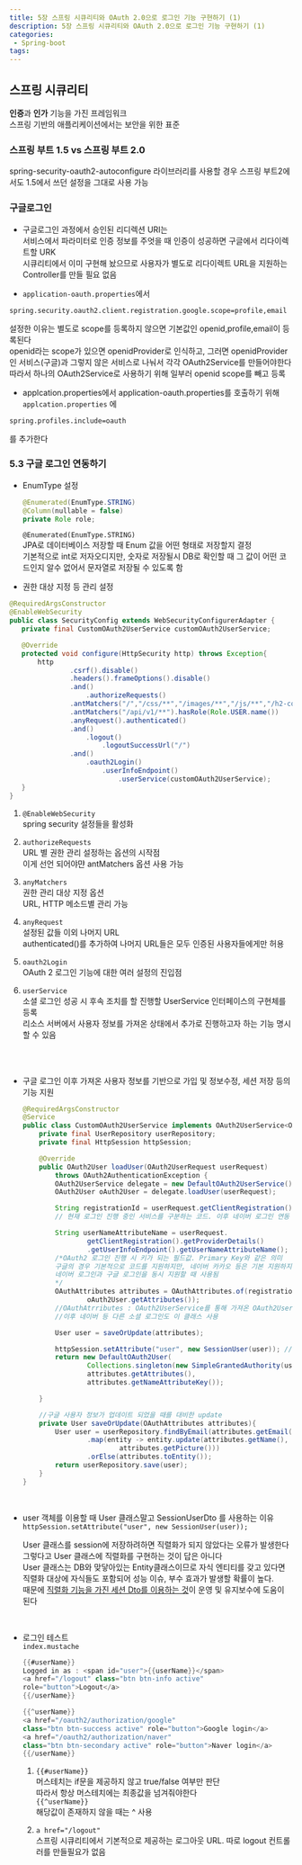 ```yaml
---
title: 5장 스프링 시큐리티와 OAuth 2.0으로 로그인 기능 구현하기 (1)
description: 5장 스프링 시큐리티와 OAuth 2.0으로 로그인 기능 구현하기 (1)
categories:
 - Spring-boot
tags:
---  
```

## 스프링 시큐리티  
**인증**과 **인가** 기능을 가진 프레임워크  
스프링 기반의 애플리케이션에서는 보안을 위한 표준  

### 스프링 부트 1.5 vs 스프링 부트 2.0  
spring-security-oauth2-autoconfigure 라이브러리를 사용할 경우 스프링 부트2에서도 1.5에서 쓰던 설정을 그대로 사용 가능  

### 구글로그인  
* 구글로그인 과정에서 승인된 리디렉션 URI는  
서비스에서 파라미터로 인증 정보를 주엇을 때 인증이 성공하면 구글에서 리다이렉트할 URK  
시큐리티에서 이미 구현해 놨으므로 사용자가 별도로 리다이렉트 URL을 지원하는 Controller를 만들 필요 없음  

* ```application-oauth.properties```에서    
```
spring.security.oauth2.client.registration.google.scope=profile,email
```   
설정한 이유는 별도로 scope를 등록하지 않으면 기본값인 openid,profile,email이 등록된다  
openid라는 scope가 있으면 openidProvider로 인식하고, 그러면 openidProvider인 서비스(구글)과 그렇지 않은 서비스로 나눠서 각각 OAuth2Service를 만들어야한다  
따라서 하나의 OAuth2Service로 사용하기 위해 일부러 openid scope를 빼고 등록  

* applcation.properties에서 application-oauth.properties를 호출하기 위해 ```applcation.properties``` 에  
```
spring.profiles.include=oauth
```  
를 추가한다  

### 5.3 구글 로그인 연동하기  
* EnumType 설정  

  ```java
  @Enumerated(EnumType.STRING)  
  @Column(nullable = false)  
  private Role role;
  ```
  ```@Enumerated(EnumType.STRING)```  
  JPA로 데이터베이스 저장할 때 Enum 값을 어떤 형태로 저장할지 결정  
  기본적으로 int로 저자오디지만, 숫자로 저장될시 DB로 확인할 때 그 값이 어떤 코드인지 알수 없어서 문자열로 저장될 수 있도록 함   


* 권한 대상 지정 등 관리 설정  
 ```java
@RequiredArgsConstructor
@EnableWebSecurity
public class SecurityConfig extends WebSecurityConfigurerAdapter {
    private final CustomOAuth2UserService customOAuth2UserService;

    @Override
    protected void configure(HttpSecurity http) throws Exception{
        http
                .csrf().disable()
                .headers().frameOptions().disable()
                .and()
                    .authorizeRequests()
                .antMatchers("/","/css/**","/images/**","/js/**","/h2-console/**").permitAll() //permitAll은 전체 열람 권한을 주는 것  
                .antMatchers("/api/v1/**").hasRole(Role.USER.name())
                .anyRequest().authenticated()
                .and()
                    .logout()
                        .logoutSuccessUrl("/")
                .and()
                    .oauth2Login()
                        .userInfoEndpoint()
                            .userService(customOAuth2UserService);
    }
}

 ```

1. ```@EnableWebSecurity```  
spring security 설정들을 활성화  

2. ```authorizeRequests```  
URL 별 권한 관리 설정하는 옵션의 시작점  
이게 선언 되어야먄 antMatchers 옵션 사용 가능  

3. ```anyMatchers```  
권한 관리 대상 지정 옵션  
URL, HTTP 메소드별 관리 가능  

4. ```anyRequest```  
설정된 값들 이외 나머지 URL  
authenticated()를 추가하여 나머지 URL들은 모두 인증된 사용자들에게만 허용  

5. ```oauth2Login```  
OAuth 2 로그인 기능에 대한 여러 설정의 진입점  

6. ```userService```    
소셜 로그인 성공 시 후속 조치를 할 진행할 UserService 인터페이스의 구현체를 등록  
리소스 서버에서 사용자 정보를 가져온 상태에서 추가로 진행하고자 하는 기능 명시할 수 있음  


<br>
<br>

* 구글 로그인 이후 가져온 사용자 정보를 기반으로 가입 및 정보수정, 세션 저장 등의 기능 지원  

  ```java
  @RequiredArgsConstructor
  @Service
  public class CustomOAuth2UserService implements OAuth2UserService<OAuth2UserRequest, OAuth2User> {
      private final UserRepository userRepository;
      private final HttpSession httpSession;

      @Override
      public OAuth2User loadUser(OAuth2UserRequest userRequest)
          throws OAuth2AuthenticationException {
          OAuth2UserService delegate = new DefaultOAuth2UserService();
          OAuth2User oAuth2User = delegate.loadUser(userRequest);

          String registrationId = userRequest.getClientRegistration().getRegistrationId();
          // 현재 로그인 진행 중인 서비스를 구분하는 코드. 이후 네이버 로그인 연동 시 네이버 로그인인지, 구글로그인인지 구분하기 위해 사용

          String userNameAttributeName = userRequest.
                  getClientRegistration().getProviderDetails()
                  .getUserInfoEndpoint().getUserNameAttributeName();
          /*OAuth2 로그인 진행 시 키가 되는 필드값. Primary Key와 같은 의미
          구글의 경우 기본적으로 코드를 지원하지만, 네이버 카카오 등은 기본 지원하지 않음. 구글의 기본 코드는 "sub"
          네이버 로그인과 구글 로그인을 동시 지원할 때 사용됨
          */
          OAuthAttributes attributes = OAuthAttributes.of(registrationId, userNameAttributeName,
                  oAuth2User.getAttributes());
          //OAuthAtrributes : OAuth2UserService를 통해 가져온 OAuth2User의 attribute를 담을 클래스
          //이후 네이버 등 다른 소셜 로그인도 이 클래스 사용

          User user = saveOrUpdate(attributes);

          httpSession.setAttribute("user", new SessionUser(user)); //세션에 사용자 정보 저장
          return new DefaultOAuth2User(
                  Collections.singleton(new SimpleGrantedAuthority(user.getRoleKey())),
                  attributes.getAttributes(),
                  attributes.getNameAttributeKey());

      }

      //구글 사용자 정보가 업데이트 되었을 때를 대비한 update
      private User saveOrUpdate(OAuthAttributes attributes){
          User user = userRepository.findByEmail(attributes.getEmail())
                  .map(entity -> entity.update(attributes.getName(),
                          attributes.getPicture()))
                  .orElse(attributes.toEntity());
          return userRepository.save(user);
      }
  }

  ```

<br>

* user 객체를 이용할 때 User 클래스말고 SessionUserDto 를 사용하는 이유  
```httpSession.setAttribute("user", new SessionUser(user));```   

  User 클래스를 session에 저장하려하면 직렬화가 되지 않았다는 오류가 발생한다  
  그렇다고 User 클래스에 직렬화를 구현하는 것이 답은 아니다  
  User 클래스는 DB와 맞닿아있는 Entity클래스이므로 자식 엔티티를 갖고 있다면 직렬화 대상에 자식들도 포함되어 성능 이슈, 부수 효과가 발생할 확률이 높다.  
  때문에 <u>직렬화 기능을 가진 세션 Dto를 이용하는 것</u>이 운영 및 유지보수에 도움이 된다  

<br>

* 로그인 테스트  
```index.mustache```  

  ```java  
  {{#userName}}
  Logged in as : <span id="user">{{userName}}</span>
  <a href="/logout" class="btn btn-info active"
  role="button">Logout</a>
  {{/userName}}

  {{^userName}}
  <a href="/oauth2/authorization/google"
  class="btn btn-success active" role="button">Google login</a>
  <a href="/oauth2/authorization/naver"
  class="btn btn-secondary active" role="button">Naver login</a>
  {{/userName}}

  ```  
  1. ```{{#userName}}```  
  머스테치는 if문을 제공하지 않고 true/false 여부만 판단  
  따라서 항상 머스테치에는 최종값을 넘겨줘야한다  
  ```{{^userName}}```  
  해당값이 존재하지 않을 때는 ^ 사용    

  2. ```a href="/logout"```  
  스프링 시큐리티에서 기본적으로 제공하는 로그아웃 URL. 따로 logout 컨트롤러를 만들필요가 없음  
